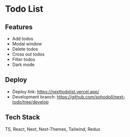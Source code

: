 # Todo List

## Features

- Add todos
- Modal window
- Delete todos
- Cross out todos
- Filter todos
- Dark mode

## Deploy

- Deploy link: https://nexttodolist.vercel.app/
- Development branch: https://github.com/sohodoll/next-todo/tree/develop

## Tech Stack

TS, React, Next, Next-Themes, Tailwind, Redux
